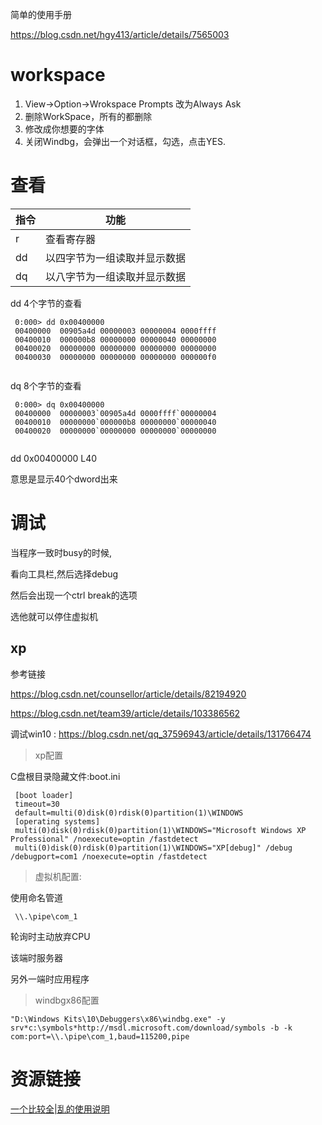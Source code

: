 



简单的使用手册

https://blog.csdn.net/hgy413/article/details/7565003





# workspace

1. View->Option->Wrokspace Prompts 改为Always Ask
2. 删除WorkSpace，所有的都删除
3. 修改成你想要的字体
4. 关闭Windbg，会弹出一个对话框，勾选，点击YES.





# 查看

| 指令 | 功能 |
| --- | --- |
| r | 查看寄存器 |
| dd | 以四字节为一组读取并显示数据 |
| dq | 以八字节为一组读取并显示数据 |

dd 4个字节的查看

```
 0:000> dd 0x00400000
 00400000  00905a4d 00000003 00000004 0000ffff
 00400010  000000b8 00000000 00000040 00000000
 00400020  00000000 00000000 00000000 00000000
 00400030  00000000 00000000 00000000 000000f0
 
```

dq 8个字节的查看

```
 0:000> dq 0x00400000
 00400000  00000003`00905a4d 0000ffff`00000004
 00400010  00000000`000000b8 00000000`00000040
 00400020  00000000`00000000 00000000`00000000
 
```

dd 0x00400000 L40

意思是显示40个dword出来

# 调试

当程序一致时busy的时候,

看向工具栏,然后选择debug

然后会出现一个ctrl break的选项

选他就可以停住虚拟机

## xp

参考链接

https://blog.csdn.net/counsellor/article/details/82194920

https://blog.csdn.net/team39/article/details/103386562



调试win10 : https://blog.csdn.net/qq_37596943/article/details/131766474



> xp配置
> 

C盘根目录隐藏文件:boot.ini

```
 [boot loader]
 timeout=30
 default=multi(0)disk(0)rdisk(0)partition(1)\WINDOWS
 [operating systems]
 multi(0)disk(0)rdisk(0)partition(1)\WINDOWS="Microsoft Windows XP Professional" /noexecute=optin /fastdetect
 multi(0)disk(0)rdisk(0)partition(1)\WINDOWS="XP[debug]" /debug /debugport=com1 /noexecute=optin /fastdetect
```

> 虚拟机配置:
> 

使用命名管道

```
 \\.\pipe\com_1
```

轮询时主动放弃CPU

该端时服务器

另外一端时应用程序

> windbgx86配置
> 

```
"D:\Windows Kits\10\Debuggers\x86\windbg.exe" -y srv*c:\symbols*http://msdl.microsoft.com/download/symbols -b -k com:port=\\.\pipe\com_1,baud=115200,pipe
```





# 资源链接

[一个比较全|乱的使用说明](https://www.cnblogs.com/csnd/p/11515280.html)